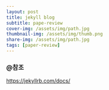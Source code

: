 ```yaml
---
layout: post
title: jekyll blog
subtitle: pape-review
cover-img: /assets/img/path.jpg
thumbnail-img: /assets/img/thumb.png
share-img: /assets/img/path.jpg
tags: [paper-review]
---
```




### @참조 
https://jekyllrb.com/docs/

